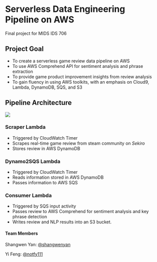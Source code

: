 # Serverless Data Engineering Pipeline on AWS

Final project for MIDS IDS 706

## Project Goal
* To create a serverless game review data pipeline on AWS
* To use AWS Comprehend API for sentiment analysis and phrase extraction
* To provide game product improvement insights from review analysis
* To gain fluency in using AWS toolkits, with an emphasis on Cloud9, Lambda, DynamoDB, SQS, and S3

## Pipeline Architecture 

![](architecture.png)


### Scraper Lambda
* Triggered by CloudWatch Timer
* Scrapes real-time game review from steam community on *Sekiro*
* Stores review in AWS DynamoDB

### Dynamo2SQS Lambda
* Triggered by CloudWatch Timer
* Reads information stored in AWS DynamoDB
* Passes information to AWS SQS

### Consumer Lambda
* Triggered by SQS input activity
* Passes review to AWS Comprehend for sentiment analysis and key phrase detection
* Writes review and NLP results into an S3 bucket.


#### Team Members
Shangwen Yan: [@shangwenyan](https://github.com/shangwenyan)

Yi Feng: [@notfy111](https://github.com/notfy111)
